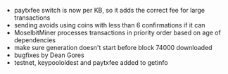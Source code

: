 * paytxfee switch is now per KB, so it adds the correct fee for large transactions
* sending avoids using coins with less than 6 confirmations if it can
* MoselbitMiner processes transactions in priority order based on age of dependencies
* make sure generation doesn't start before block 74000 downloaded
* bugfixes by Dean Gores
* testnet, keypoololdest and paytxfee added to getinfo
